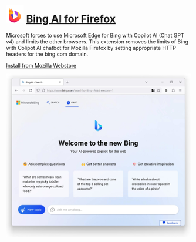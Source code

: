 # ![Icon](package/icon-48.png) [Bing AI for Firefox](https://addons.mozilla.org/en-US/firefox/addon/bing-ai-for-firefox)

Microsoft forces to use Microsoft Edge for Bing with Copilot AI (Chat GPT v4) and limits the other browsers. This extension removes the limits of Bing with Colipot AI chatbot for Mozilla Firefox by setting appropriate HTTP headers for the bing.com domain.

[Install from Mozilla Webstore](https://addons.mozilla.org/en-US/firefox/addon/bing-ai-for-firefox)

![Screenshot](screenshot.jpg)

